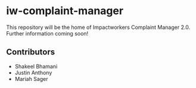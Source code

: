 # iw-complaint-manager

This repository will be the home of Impactworkers Complaint Manager 2.0. Further information coming soon!

## Contributors

- Shakeel Bhamani
- Justin Anthony
- Mariah Sager
